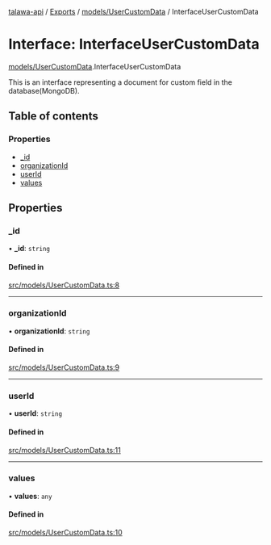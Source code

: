 [talawa-api](../README.md) / [Exports](../modules.md) / [models/UserCustomData](../modules/models_UserCustomData.md) / InterfaceUserCustomData

# Interface: InterfaceUserCustomData

[models/UserCustomData](../modules/models_UserCustomData.md).InterfaceUserCustomData

This is an interface representing a document for custom field in the database(MongoDB).

## Table of contents

### Properties

- [\_id](models_UserCustomData.InterfaceUserCustomData.md#_id)
- [organizationId](models_UserCustomData.InterfaceUserCustomData.md#organizationid)
- [userId](models_UserCustomData.InterfaceUserCustomData.md#userid)
- [values](models_UserCustomData.InterfaceUserCustomData.md#values)

## Properties

### \_id

• **\_id**: `string`

#### Defined in

[src/models/UserCustomData.ts:8](https://github.com/PalisadoesFoundation/talawa-api/blob/0075fca/src/models/UserCustomData.ts#L8)

___

### organizationId

• **organizationId**: `string`

#### Defined in

[src/models/UserCustomData.ts:9](https://github.com/PalisadoesFoundation/talawa-api/blob/0075fca/src/models/UserCustomData.ts#L9)

___

### userId

• **userId**: `string`

#### Defined in

[src/models/UserCustomData.ts:11](https://github.com/PalisadoesFoundation/talawa-api/blob/0075fca/src/models/UserCustomData.ts#L11)

___

### values

• **values**: `any`

#### Defined in

[src/models/UserCustomData.ts:10](https://github.com/PalisadoesFoundation/talawa-api/blob/0075fca/src/models/UserCustomData.ts#L10)
